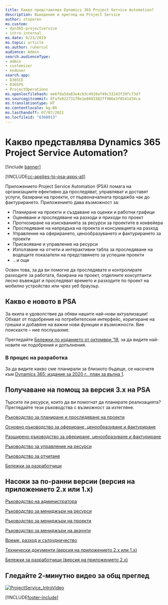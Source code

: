 ```yaml
---
title: Какво представлява Dynamics 365 Project Service Automation?
description: Въведение и преглед на Project Service
author: stsporen
ms.custom:
- dyn365-projectservice
- intro-internal
ms.date: 9/23/2019
ms.topic: article
ms.author: ruhercul
audience: Admin
search.audienceType:
- admin
- customizer
- enduser
search.app:
- D365CE
- D365PS
- ProjectOperations
ms.openlocfilehash: ee6fda5da83e4cb3c4910af49c33243f39fc73d7
ms.sourcegitcommit: 0fafe022731f0e1e8693382ff906e3f8541d34ca
ms.translationtype: HT
ms.contentlocale: bg-BG
ms.lasthandoff: 07/07/2021
ms.locfileid: "6368913"
---
```

# <a name="what-is-dynamics-365-project-service-automation"></a>Какво представлява Dynamics 365 Project Service Automation?

[!include [banner](../includes/psa-now-project-operations.md)]

[!INCLUDE[cc-applies-to-psa-apps-all](../includes/cc-applies-to-psa-apps-all.md)]

Приложението Project Service Automation (PSA) помага на организациите ефективно да проследяват, управляват и доставят услуги, базирани на проекти, от първоначалната продажба чак до фактурирането. Приложението дава възможност за:

- Планиране на проекти и създаване на оценки и работни графици
- Оценяване и проследяване на разходи и приходи по проект
- Прогнозиране на изискванията за ресурси за проектите в конвейера
- Проследяване на напредъка на проекта и консумацията на разход
- Управление на оферирането, ценообразуването и фактурирането за проекти
- Присвояване и управление на ресурси
- Използване на отчети и интерактивни табла за проследяване на водещите показатели на представянето за успешни проекти
- …и още

Освен това, за да ви помогне да проследявате и контролирате разходите за работата, базирана на проект, отделните консултанти лесно въвеждат и проследяват времето и разходите по проект на мобилно устройство или чрез уеб браузър.

## <a name="whats-new-in-psa"></a>Какво е новото в PSA
За екипа е удоволствие да обяви нашите най-нови актуализации! Обхват от подобрения на потребителския интерфейс, коригиране на грешки и добавяне на важни нови функции и възможности. Вие поискахте – ние послушахме.

Прегледайте [Бележки по изданието от октомври '19](/dynamics365-release-plan/2019wave2/index), за да видите най-новите ни подобрения и допълнения.

### <a name="in-development"></a>В процес на разработка
За да видите какво сме планирали за близкото бъдеще, се насочете към [Dynamics 365: издание за 2020 г., план за вълна 1](/dynamics365-release-plan/2020wave1/index).

## <a name="get-help-with-psa-version-3x"></a>Получаване на помощ за версия 3.x на PSA
Търсите ли ресурси, които да ви помогнат да планирате реализацията? Прегледайте тези ръководства с възможност за изтегляне.

 [Ръководство за планиране и проследяване на проекти](../psa/implementation-guides/project-planning-tracking.md)

 [Основно ръководство за офериране, ценообразуване и фактуриране](../psa/implementation-guides/begin-quoting-pricing-billing.md)

 [Разширено ръководство за офериране, ценообразуване и фактуриране](../psa/implementation-guides/adv-quoting-pricing-billing.md)

 [Ръководство за управление на ресурси](../psa/implementation-guides/resource-management-guide.md)

 [Ръководство за отчитане](../psa/implementation-guides/reporting-guide.md)

 [Бележки за разработчици](../psa/developer-guides/overview-dev-notes-v3.x.md)

## <a name="guidance-for-earlier-versions-app-version-2x-or-1x"></a>Насоки за по-ранни версии (версия на приложението 2.x или 1.x)
 [Ръководство на администратора](../psa/admin-guide.md)

 [Ръководство за мениджъри на ресурси](../psa/resource-manager-guide.md)

 [Ръководство за мениджъри на проекти](../psa/project-manager-guide.md)

 [Ръководство за мениджъри на акаунти](../psa/account-manager-guide.md)

 [Време, разход и сътрудничество](../psa/time-expense-collaboration-guide.md)

 [Технически документи (версия на приложението 2.x или 1.x)](../psa/white-papers.md)

 [Бележки за разработчици (версия на приложението 2.x)](../psa/developer-guides/add-custom-qoi-forms-v2.x.md)

 ## <a name="watch-a-2-minute-overview-video"></a>Гледайте 2-минутно видео за общ преглед
 <a name="heroArea"></a> [![ProjectService_IntroVideo](../psa/media/project-service-intro-video.png "ProjectService_IntroVideo")](https://go.microsoft.com/fwlink/p/?LinkId=799457)




[!INCLUDE[footer-include](../includes/footer-banner.md)]